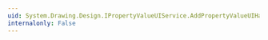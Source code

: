 ```yaml
---
uid: System.Drawing.Design.IPropertyValueUIService.AddPropertyValueUIHandler(System.Drawing.Design.PropertyValueUIHandler)
internalonly: False
---
```

